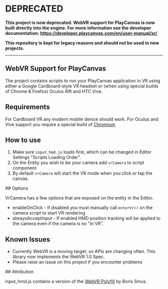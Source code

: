 # DEPRECATED

**This project is now deprecated. WebVR support for PlayCanvas is now built directly into the engine. For more information see the developer documentation: https://developer.playcanvas.com/en/user-manual/xr/**

**This repository is kept for legacy reasons and should not be used in new projects.**

---

## WebVR Support for PlayCanvas

The project contains scripts to run your PlayCanvas application in VR using either a Google Cardboard-style VR headset or (when using special builds of Chrome & Firefox) Oculus Rift and HTC Vive.

## Requirements

For Cardboard VR any modern mobile device should work. For Oculus and Vive support you require a special build of [Chromium](http://webvr.info/).

## How to use

1. Make sure `input_hmd.js` loads first, which can be changed in Editor Settings "Scripts Loading Order".
2. On the Entity you wish to be your camera add `vrCamera` to script component.
3. By default `vrCamera` will start the VR mode when you click or tap the canvas.

## Options

VrCamera has a few options that are exposed on the entity in the Editor.

* enableOnClick - If disabled you must manually call `enterVr()` on the camera script to start VR rendering
* alwaysAcceptInput - If enabled HMD position tracking will be applied to the camera even if the camera is no "in VR".

## Known Issues

- Currently WebVR is a moving target, so APIs are changing often. This library now implements the WebVR 1.0 Spec.
- Please raise an issue on this project if you encounter problems

## Attribution

input_hmd.js contains a version of the [WebVR Polyfill](https://github.com/borismus/webvr-polyfill) by Boris Smus.
